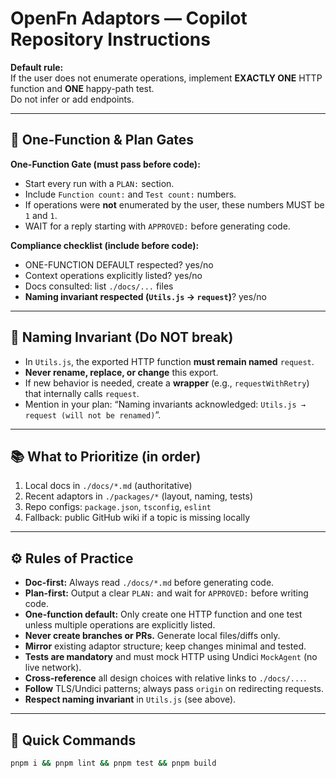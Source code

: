# OpenFn Adaptors — Copilot Repository Instructions

**Default rule:**  
If the user does not enumerate operations, implement **EXACTLY ONE** HTTP function and **ONE** happy-path test.  
Do not infer or add endpoints.

---

## 🚧 One-Function & Plan Gates

**One-Function Gate (must pass before code):**
- Start every run with a `PLAN:` section.
- Include `Function count:` and `Test count:` numbers.
- If operations were **not** enumerated by the user, these numbers MUST be `1` and `1`.
- WAIT for a reply starting with `APPROVED:` before generating code.

**Compliance checklist (include before code):**
- ONE-FUNCTION DEFAULT respected? yes/no  
- Context operations explicitly listed? yes/no  
- Docs consulted: list `./docs/...` files  
- **Naming invariant respected (`Utils.js` → `request`)**? yes/no  

---

## 🧩 Naming Invariant (Do NOT break)
- In `Utils.js`, the exported HTTP function **must remain named** `request`.  
- **Never rename, replace, or change** this export.  
- If new behavior is needed, create a **wrapper** (e.g., `requestWithRetry`) that internally calls `request`.  
- Mention in your plan: “Naming invariants acknowledged: `Utils.js → request (will not be renamed)`”.

---

## 📚 What to Prioritize (in order)
1. Local docs in `./docs/*.md` (authoritative)
2. Recent adaptors in `./packages/*` (layout, naming, tests)
3. Repo configs: `package.json`, `tsconfig`, `eslint`
4. Fallback: public GitHub wiki if a topic is missing locally

---

## ⚙️ Rules of Practice
- **Doc-first:** Always read `./docs/*.md` before generating code.  
- **Plan-first:** Output a clear `PLAN:` and wait for `APPROVED:` before writing code.  
- **One-function default:** Only create one HTTP function and one test unless multiple operations are explicitly listed.  
- **Never create branches or PRs.** Generate local files/diffs only.  
- **Mirror** existing adaptor structure; keep changes minimal and tested.  
- **Tests are mandatory** and must mock HTTP using Undici `MockAgent` (no live network).  
- **Cross-reference** all design choices with relative links to `./docs/...`.  
- **Follow** TLS/Undici patterns; always pass `origin` on redirecting requests.  
- **Respect naming invariant** in `Utils.js` (see above).  

---

## 🧪 Quick Commands
```bash
pnpm i && pnpm lint && pnpm test && pnpm build
